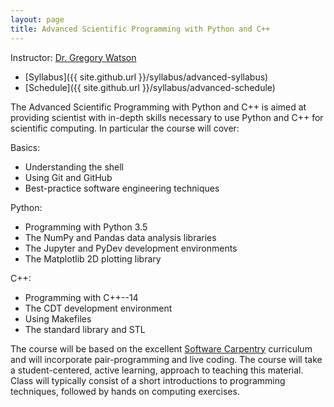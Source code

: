 ```yaml
---
layout: page
title: Advanced Scientific Programming with Python and C++
---
```


Instructor: [Dr. Gregory Watson](mailto:greg.watson@nyu.edu)

* [Syllabus]({{ site.github.url }}/syllabus/advanced-syllabus)
* [Schedule]({{ site.github.url }}/syllabus/advanced-schedule)

The Advanced Scientific Programming with Python and C++ is aimed at providing 
scientist with in-depth skills necessary to use Python and C++ for scientific 
computing. In particular the course will cover:

Basics:

* Understanding the shell
* Using Git and GitHub
* Best-practice software engineering techniques

Python:

* Programming with Python 3.5
* The NumPy and Pandas data analysis libraries
* The Jupyter and PyDev development environments
* The Matplotlib 2D plotting library 

C++:

* Programming with C++--14
* The CDT development environment
* Using Makefiles
* The standard library and STL

The course will be based on the excellent [Software Carpentry](http://software-carpentry.org/) 
curriculum and will incorporate pair-programming and live coding. The course will take a
student-centered, active learning, approach to teaching this material. Class
will typically consist of a short introductions to programming techniques, followed by 
hands on computing exercises.
